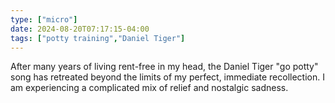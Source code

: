 ```yaml
---
type: ["micro"]
date: 2024-08-20T07:17:15-04:00
tags: ["potty training","Daniel Tiger"]
---
```

After many years of living rent-free in my head, the Daniel Tiger "go potty" song has retreated beyond the limits of my perfect, immediate recollection. I am experiencing a complicated mix of relief and nostalgic sadness.
